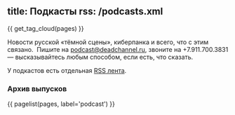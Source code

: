 title: Подкасты
rss: /podcasts.xml
---
{{ get_tag_cloud(pages) }}

Новости русской «тёмной сцены», киберпанка и всего, что с этим связано.  Пишите
на podcast@deadchannel.ru, звоните на +7.911.700.3831 — высказывайтесь любым
способом, если есть, что сказать.

У подкастов есть отдельная [RSS лента][rss].

### Архив выпусков

{{ pagelist(pages, label='podcast') }}

[rss]: /podcasts.xml
